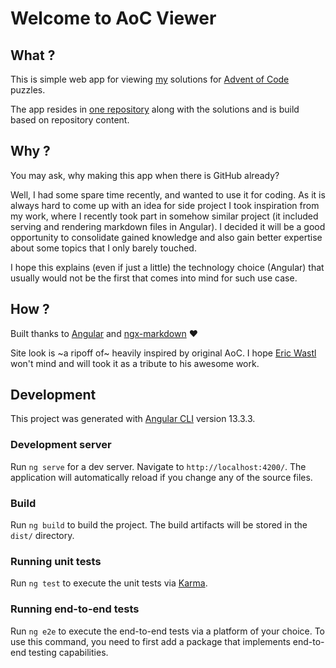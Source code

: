 # Welcome to AoC Viewer

## What ?

This is simple web app for viewing [my](https://site.jankumor.pl) solutions for
[Advent of Code](https://adventofcode.com) puzzles.

The app resides in [one repository](https://github.com/elohhim/aoc) along with the
solutions and is build based on repository content.

## Why ?

You may ask, why making this app when there is GitHub already?

Well, I had some spare time recently, and wanted to use it for coding. As
it is always hard to come up with an idea for side project I took inspiration
from my work, where I recently took part in somehow similar project (it included
serving and rendering markdown files in Angular). I decided it will be a good
opportunity to consolidate gained knowledge and also gain better expertise about
some topics that I only barely touched.

I hope this explains (even if just a little) the technology choice (Angular) that
usually would not be the first that comes into mind for such use case.

## How ?

Built thanks to [Angular](https://angular.io/) and [ngx-markdown](https://github.com/jfcere/ngx-markdown) ❤️

Site look is ~a ripoff of~ heavily inspired by original AoC. I hope [Eric Wastl](http://was.tl)
won't mind and will took it as a tribute to his awesome work.

## Development

This project was generated with [Angular CLI](https://github.com/angular/angular-cli) version 13.3.3.

### Development server

Run `ng serve` for a dev server. Navigate to `http://localhost:4200/`. The application will automatically reload if you change any of the source files.

### Build

Run `ng build` to build the project. The build artifacts will be stored in the `dist/` directory.

### Running unit tests

Run `ng test` to execute the unit tests via [Karma](https://karma-runner.github.io).

### Running end-to-end tests

Run `ng e2e` to execute the end-to-end tests via a platform of your choice. To use this command, you need to first add a package that implements end-to-end testing capabilities.
